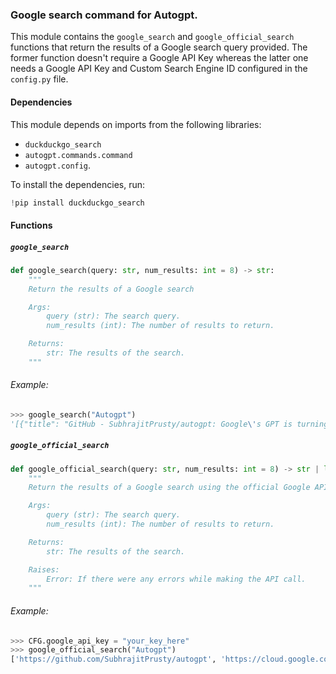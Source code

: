 ### Google search command for Autogpt.

This module contains the `google_search` and `google_official_search` functions that return the results of a Google search query provided. The former function doesn't require a Google API Key whereas the latter one needs a Google API Key and Custom Search Engine ID configured in the `config.py` file.

#### Dependencies 
This module depends on imports from the following libraries:
- `duckduckgo_search`
- `autogpt.commands.command`
- `autogpt.config`. 

To install the dependencies, run:
```python
!pip install duckduckgo_search
```

#### Functions

##### `google_search`
```python
def google_search(query: str, num_results: int = 8) -> str:
    """
    Return the results of a Google search

    Args:
        query (str): The search query.
        num_results (int): The number of results to return.

    Returns:
        str: The results of the search.
    """
```

###### Example:
```python
>>> google_search("Autogpt")
'[{"title": "GitHub - SubhrajitPrusty/autogpt: Google\'s GPT is turning every enthusiastic thinkers head, but not all have access to GPU or TPU. This repository will help them explore the GPT ...","link": "https://github.com/SubhrajitPrusty/autogpt"},{"title": "GitHub - rohithallidi/autogpt-api: Automated Deployment and ...","link": "https://github.com/rohithallidi/autogpt-api"},{"title": "GitHub - LuisVegaCordero/autogpt: Automatizing Google searches","link": "https://github.com/LuisVegaCordero/autogpt"},{"title": "Autogpt - Google Search","link": "https://www.google.com/search?q=Autogpt&source=lmns&bih=657&biw=1366&rlz=1C5CHFA_enUS919US919&hl=en&ved=2ahUKEwiuk6yNh_7yAhXGVc0KHV43BbgQ_AUoAHoECAEQAA"},{"title": "GitHub - sahilkhose/autogpt: A simple script for using GPT2","link": "https://github.com/sahilkhose/autogpt"},{"title": "Google Cloud: Cloud Storage and Cloud Computing Services","link": "https://cloud.google.com/"},{"title": "GitHub - benmapes/autogpt: Automated creation of text using GPT2 ...","link": "https://github.com/benmapes/autogpt"},{"title": "GitHub - PhoenixXLP/autocorrect-gpt: 📝 Uses OpenAI's GPT-3 to ...","link": "https://github.com/PhoenixXLP/autocorrect-gpt"}]'
```

##### `google_official_search`
```python
def google_official_search(query: str, num_results: int = 8) -> str | list[str]:
    """
    Return the results of a Google search using the official Google API

    Args:
        query (str): The search query.
        num_results (int): The number of results to return.

    Returns:
        str: The results of the search.

    Raises:
        Error: If there were any errors while making the API call.
    """
```

###### Example:
```python
>>> CFG.google_api_key = "your_key_here"
>>> google_official_search("Autogpt")
['https://github.com/SubhrajitPrusty/autogpt', 'https://cloud.google.com/', 'https://console.developers.google.com/apis/', 'https://github.com/sahilkhose/autogpt', 'https://github.com/nlpub/wikidata2text', 'https://pypi.org/project/bert-embedding/', 'https://arxiv.org/pdf/2104.01302', 'https://transformer.huggingface.co/user/benchmark']
```